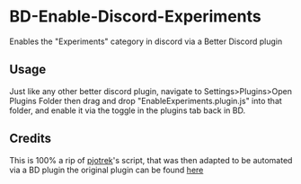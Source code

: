 # BD-Enable-Discord-Experiments
Enables the "Experiments" category in discord via a Better Discord plugin

## Usage
Just like any other better discord plugin, navigate to Settings>Plugins>Open Plugins Folder then drag and drop "EnableExperiments.plugin.js" into that folder, and enable it via the toggle in the plugins tab back in BD.

## Credits
This is 100% a rip of [pjotrek](https://github.com/pjotrekdev)'s script, that was then adapted to be automated via a BD plugin the original plugin can be found [here](https://gist.github.com/MPThLee/3ccb554b9d882abc6313330e38e5dfaa?permalink_comment_id=4334620#gistcomment-4334620)
